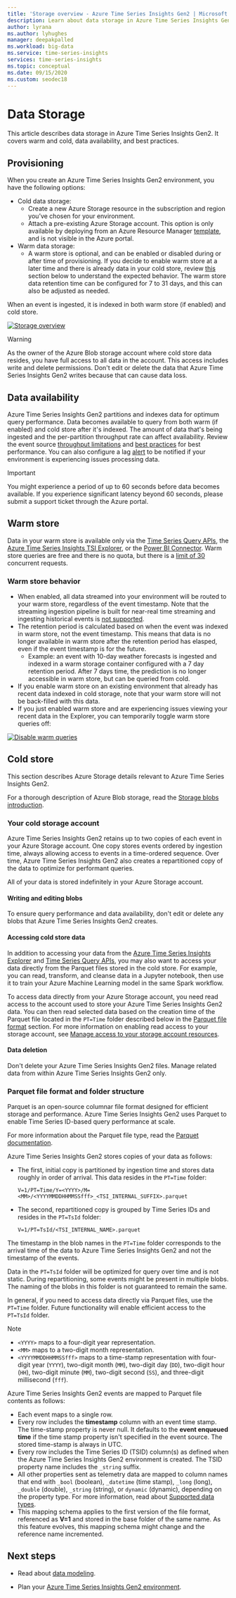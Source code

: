 ```yaml
---
title: 'Storage overview - Azure Time Series Insights Gen2 | Microsoft Docs'
description: Learn about data storage in Azure Time Series Insights Gen2.
author: lyrana
ms.author: lyhughes
manager: deepakpalled
ms.workload: big-data
ms.service: time-series-insights
services: time-series-insights
ms.topic: conceptual
ms.date: 09/15/2020
ms.custom: seodec18
---
```


# Data Storage

This article describes data storage in Azure Time Series Insights Gen2. It covers warm and cold, data availability, and best practices.

## Provisioning

When you create an Azure Time Series Insights Gen2 environment, you have the following options:

* Cold data storage:
   * Create a new Azure Storage resource in the subscription and region you’ve chosen for your environment.
   * Attach a pre-existing Azure Storage account. This option is only available by deploying from an Azure Resource Manager [template](https://docs.microsoft.com/azure/templates/microsoft.timeseriesinsights/allversions), and is not visible in the Azure portal.
* Warm data storage:
   * A warm store is optional, and can be enabled or disabled during or after time of provisioning. If you decide to enable warm store at a later time and there is already data in your cold store, review [this](./concepts-storage#warm-store-behavior) section below to understand the expected behavior. The warm store data retention time can be configured for 7 to 31 days, and this can also be adjusted as needed.

When an event is ingested, it is indexed in both warm store (if enabled) and cold store.

[![Storage overview](media/concepts-storage/pipeline-to-storage.png)](media/concepts-storage/pipeline-to-storage.png#lightbox)


> [!WARNING]
> As the owner of the Azure Blob storage account where cold store data resides, you have full access to all data in the account. This access includes write and delete permissions. Don't edit or delete the data that Azure Time Series Insights Gen2 writes because that can cause data loss.

## Data availability

Azure Time Series Insights Gen2 partitions and indexes data for optimum query performance. Data becomes available to query from both warm (if enabled) and cold store after it's indexed. The amount of data that's being ingested and the per-partition throughput rate can affect availability. Review the event source [throughput limitations](./concepts-streaming-ingress-throughput-limits.md) and [best practices](./concepts-streaming-ingestion-event-sources.md#streaming-ingestion-best-practices) for best performance. You can also configure a lag [alert](https://docs.microsoft.com/azure/time-series-insights/time-series-insights-environment-mitigate-latency#monitor-latency-and-throttling-with-alerts) to be notified if your environment is experiencing issues processing data.

> [!IMPORTANT]
> You might experience a period of up to 60 seconds before data becomes available. If you experience significant latency beyond 60 seconds, please submit a support ticket through the Azure portal.

## Warm store

Data in your warm store is available only via the [Time Series Query APIs](./time-series-insights-update-tsq.md), the [Azure Time Series Insights TSI Explorer](./time-series-insights-update-explorer.md), or the [Power BI Connector](./how-to-connect-power-bi.md). Warm store queries are free and there is no quota, but there is a [limit of 30](https://docs.microsoft.com/rest/api/time-series-insights/reference-api-limits#query-apis---limits) concurrent requests.

### Warm store behavior 

* When enabled, all data streamed into your environment will be routed to your warm store, regardless of the event timestamp. Note that the streaming ingestion pipeline is built for near-real time streaming and ingesting historical events is [not supported](./concepts-streaming-ingestion-event-sources#historical-data-ingestion).
* The retention period is calculated based on when the event was indexed in warm store, not the event timestamp. This means that data is no longer available in warm store after the retention period has elasped, even if the event timestamp is for the future.
  - Example: an event with 10-day weather forecasts is ingested and indexed in a warm storage container configured with a 7 day retention period. After 7 days time, the prediction is no longer accessible in warm store, but can be queried from cold. 
* If you enable warm store on an existing environment that already has recent data indexed in cold storage, note that your warm store will not be back-filled with this data.
* If you just enabled warm store and are experiencing issues viewing your recent data in the Explorer, you can temporarily toggle warm store queries off:

[![Disable warm queries](media/concepts-storage/toggle-warm.png)](media/concepts-storage/toggle-warm.png#lightbox)

## Cold store

This section describes Azure Storage details relevant to Azure Time Series Insights Gen2.

For a thorough description of Azure Blob storage, read the [Storage blobs introduction](../storage/blobs/storage-blobs-introduction.md).

### Your cold storage account

Azure Time Series Insights Gen2 retains up to two copies of each event in your Azure Storage account. One copy stores events ordered by ingestion time, always allowing access to events in a time-ordered sequence. Over time, Azure Time Series Insights Gen2 also creates a repartitioned copy of the data to optimize for performant queries.

All of your data is stored indefinitely in your Azure Storage account.

#### Writing and editing blobs

To ensure query performance and data availability, don't edit or delete any blobs that Azure Time Series Insights Gen2 creates.

#### Accessing cold store data

In addition to accessing your data from the [Azure Time Series Insights Explorer](./time-series-insights-update-explorer.md) and [Time Series Query APIs](./time-series-insights-update-tsq.md), you may also want to access your data directly from the Parquet files stored in the cold store. For example, you can read, transform, and cleanse data in a Jupyter notebook, then use it to train your Azure Machine Learning model in the same Spark workflow.

To access data directly from your Azure Storage account, you need read access to the account used to store your Azure Time Series Insights Gen2 data. You can then read selected data based on the creation time of the Parquet file located in the `PT=Time` folder described below in the [Parquet file format](#parquet-file-format-and-folder-structure) section.  For more information on enabling read access to your storage account, see [Manage access to your storage account resources](../storage/blobs/storage-manage-access-to-resources.md).

#### Data deletion

Don't delete your Azure Time Series Insights Gen2 files. Manage related data from within Azure Time Series Insights Gen2 only.

### Parquet file format and folder structure

Parquet is an open-source columnar file format designed for efficient storage and performance. Azure Time Series Insights Gen2 uses Parquet to enable Time Series ID-based query performance at scale.  

For more information about the Parquet file type, read the [Parquet documentation](https://parquet.apache.org/documentation/latest/).

Azure Time Series Insights Gen2 stores copies of your data as follows:

* The first, initial copy is partitioned by ingestion time and stores data roughly in order of arrival. This data resides in the `PT=Time` folder:

  `V=1/PT=Time/Y=<YYYY>/M=<MM>/<YYYYMMDDHHMMSSfff>_<TSI_INTERNAL_SUFFIX>.parquet`

* The second, repartitioned copy is grouped by Time Series IDs and resides in the `PT=TsId` folder:

  `V=1/PT=TsId/<TSI_INTERNAL_NAME>.parquet`

The timestamp in the blob names in the `PT=Time` folder corresponds to the arrival time of the data to Azure Time Series Insights Gen2 and not the timestamp of the events.

Data in the `PT=TsId` folder will be optimized for query over time and is not static. During repartitioning, some events might be present in multiple blobs. The naming of the blobs in this folder is not guaranteed to remain the same.

In general, if you need to access data directly via Parquet files, use the `PT=Time` folder.  Future functionality will enable efficient access to the `PT=TsId` folder.

> [!NOTE]
>
> * `<YYYY>` maps to a four-digit year representation.
> * `<MM>` maps to a two-digit month representation.
> * `<YYYYMMDDHHMMSSfff>` maps to a time-stamp representation with four-digit year (`YYYY`), two-digit month (`MM`), two-digit day (`DD`), two-digit hour (`HH`), two-digit minute (`MM`), two-digit second (`SS`), and three-digit millisecond (`fff`).

Azure Time Series Insights Gen2 events are mapped to Parquet file contents as follows:

* Each event maps to a single row.
* Every row includes the **timestamp** column with an event time stamp. The time-stamp property is never null. It defaults to the **event enqueued time** if the time stamp property isn't specified in the event source. The stored time-stamp is always in UTC.
* Every row includes the Time Series ID (TSID) column(s) as defined when the Azure Time Series Insights Gen2 environment is created. The TSID property name includes the `_string` suffix.
* All other properties sent as telemetry data are mapped to column names that end with `_bool` (boolean), `_datetime` (time stamp), `_long` (long), `_double` (double), `_string` (string), or `dynamic` (dynamic), depending on the property type.  For more information, read about [Supported data types](./concepts-supported-data-types.md).
* This mapping schema applies to the first version of the file format, referenced as **V=1** and stored in the base folder of the same name. As this feature evolves, this mapping schema might change and the reference name incremented.

## Next steps

* Read about [data modeling](./time-series-insights-update-tsm.md).

* Plan your [Azure Time Series Insights Gen2 environment](./time-series-insights-update-plan.md).
